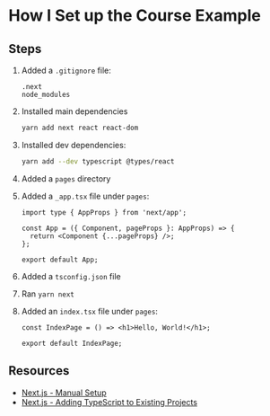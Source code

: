 # How I Set up the Course Example

## Steps

1. Added a `.gitignore` file:
   ```
   .next
   node_modules
   ```
2. Installed main dependencies

   ```bash
   yarn add next react react-dom
   ```

3. Installed dev dependencies:

   ```bash
   yarn add --dev typescript @types/react
   ```

4. Added a `pages` directory
5. Added a `_app.tsx` file under `pages`:

   ```tsx
   import type { AppProps } from 'next/app';

   const App = ({ Component, pageProps }: AppProps) => {
     return <Component {...pageProps} />;
   };

   export default App;
   ```

6. Added a `tsconfig.json` file
7. Ran `yarn next`
8. Added an `index.tsx` file under `pages`:

   ```tsx
   const IndexPage = () => <h1>Hello, World!</h1>;

   export default IndexPage;
   ```

## Resources

- [Next.js - Manual Setup](https://nextjs.org/docs/getting-started#manual-setup)
- [Next.js - Adding TypeScript to Existing Projects](https://nextjs.org/docs/basic-features/typescript#existing-projects)
